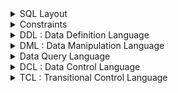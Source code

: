 
<details><summary>SQL Layout</summary><p>
  

```bash
___________________________________________________________________________________________________________________________________________________________________
Structure 			|Data				    |Query		       |Security	             |Consistency                         |
DDL : Data Definition Language	|DML : Data Manipulation Language   |DQL : Data Query Language |DCL : Data Control Language  |TCL : Transitional Control Language |
________________________________|___________________________________|__________________________|_____________________________|____________________________________|
Create				|Insert              		    |Select		       |Grand		             |*Commat			          |
Alter				|Updata				    |*Clause		       |*With Grand	             |*Rollback			          |	
Drop				|Delete				    |*Grouping		       |Deny   	                     |*Save Point			  |
Truncate			|Merge				    |*Distinct		       |Revoke		             |				          |
Select Into			|View				    |*Alias	               |			     |				          |
Index				|Temporary Tables		    |*Join 		       |			     |				          |
				|Procedure			    |*Set Operators            |			     |				          |
				|				    |*Sub Query		       |			     |				          |
				|				    |*Function	               |			     |				          |
________________________________|___________________________________|__________________________|_____________________________|____________________________________|


```

--------------------------------------------------------------------------------------------------
<p>
</details>

<details><summary>Constraints</summary><p>


```bash

What is a constraint, and why use constraints?
A set of conditions defining the type of data that can be input into each column of a table. 
Constraints ensure data integrity in a table and block undesired actions.

_____________________________________________________________________________________
Integrity	|Entity Integrity      |Referential Integrity     |Domain Integrity |
________________|______________________|__________________________|_________________|
--Constraint	|PK		       |FK	    	          |Data Type	    |
------------	|Identity	       |			  |Default	    |
------------	|Unique		       |			  |Null/Not Null    |
________________|______________________|__________________________|_________________|
--DB Object	|Index		       |Trigger			  |Rule		    |
------------	|Trigger	       |			  |Trigger	    |
________________|______________________|__________________________|_________________|

• NOT NULL Constraint: Ensures that a column cannot have a NULL value.
You must use the IS NULL or IS NOT NULL operators to check for a NULL value.

• DEFAULT Constraint: Provides a default value for a column when none is specified.

• UNIQUE Constraint: Ensures that all values in a column are different.

• PRIMARY Key: Uniquely identifies each row/record in a database table.

• FOREIGN Key: Uniquely identifies row/record in any of the given database tables. The relationship between 2 tables matches the Primary Key in one of the tables with a Foreign Key in the second table.

• CHECK Constraint: The CHECK constraint ensures that all the values in a column satisfy certain conditions.

• IDENTITY Constraint: a specific data type and constraint combination that automatically generates unique, incrementing values for a specific column in a table. 

• INDEX: Used to create and retrieve data from the database very quickly. it is assigned a ROWID for each row before it sorts out the data.

• TRIGGER: is like an automated sentry that reacts to specific events happening within the database
```
--------------------------------------------------------------------------------------------------

<p>
</details>

<details><summary>DDL : Data Definition Language</summary><p>

# Structure


## DDL => Database 
```bash

Syntax> CREATE DATABASE DatabaseName;
Syntax> DROP DATABASE DatabaseName;
Syntax> SHOW DATABASES;
Syntax> USE DatabaseName;
```
## DDL => Create Table
```bash


Syntax> Create Table:
CREATE TABLE table_ name(
column1 datatype,
column3 datatype,
.....
columnN datatype,
PRIMARY KEY( column_name ) );
----------------------------------------------------------------
SQL> CREATE TABLE CUSTOMERS(
ID 	INT NOT NULL,
NAME 	VARCHAR (20) NOT NULL,
AGE 	INT NOT NULL,
ADDRESS CHAR (25) ,
SALARY 	DECIMAL (18, 2),
PRIMARY KEY (ID));
~~~~~~~~~~~~~~~~~~~~~~~~~~~~~~~~~~~~~~~~~~~~~~~~~~~~~~~~~~~~~~~~~
Creating a Table from an Existing Table:
----------------------------------------------------------------
Syntax> CREATE TABLE NEW_TABLE_NAME AS
SELECT [ column1, column 2...columnN ]
FROM EXISTING_TABLE_NAME
[WHERE condition]
```
## DDL => Drop or Truncate Table
```bash
Syntax> Drop or Truncate TABLE table_ name;
```


## DDL => Alter Table
```bash
Add New Column:
Syntax> ALTER TABLE EXISTING_TABLE_NAME
ADD COLUNM columnN datatype
```
```bash
Change Exisit Column Data Type:
Syntax> ALTER TABLE EXISTING_TABLE_NAME
ALTER COLUNM columnN datatype
```
```bash
Alter Table Add Constraint:
Syntax> ALTER TABLE EXISTING_TABLE_NAME
ADD CONSTRAINT columnN Constraint
```
```bash
Drop Constraint:
Syntax> ALTER TABLE EXISTING_TABLE_NAME
DROP CONSTRAINT columnN Constraint
```
```bash
Drop Column:
Syntax> ALTER TABLE EXISTING_TABLE_NAME
DROP COLUNM columnN
```


## DDL => SELECT INTO 
```bash
SELECT INTO: The Direct Copycat
----------------------------------------------------------------
Definition: Takes a SELECT statement and directly inserts the results into a new table (permanent or temporary).
----------------------------------------------------------------
Syntax> SELECT [ column1, column 2...columnN ]
FROM EXISTING_TABLE_NAME
[WHERE condition]
INTO NEW_TABLE_NAME;
```
## DDL => INDEX -
```bash
What is an index?
----------------------------------------------------------------
A special data structure related to a database table and used for storing its important parts and enabling faster data search and retrieval. 
Indexes are especially efficient for large databases, where they significantly enhance query performance.
```
```bash
What types of indexes?
----------------------------------------------------------------
• Clustered Index: One special index that physically orders table data based on the indexed column(s). 
This can be very fast for retrieving data sorted by the indexed column but can impact write performance.
• Non-Clustered Index: The most common type, separate from the actual data, pointing to rows based on the indexed column(s). 
Offers a good balance between read and write performance.
• Unique Index: Ensures each value in the indexed column is unique, enforcing data integrity and uniqueness constraints
```
```bash
Syntax> CREATE INDEX:
CREATE INDEX [Index Type] index_name
ON table_ name;
----------------------------------------------------------------
Syntax> Single Column Indexes:
CREATE INDEX [Index Type] index_name
ON table_name (column_name);
----------------------------------------------------------------
Syntax> DROP INDEX:
DROP INDEX index_name;
```
```bash
When should indexes be avoided?
The following guidelines indicate when the use of an index should be reconsidered.
• Indexes should not be used on small tables.
• Tables that have frequent, large batch updates or insert operations.
• Indexes should not be used on columns that contain a high number of NULL values.
• Columns that are frequently manipulated should not be indexed.

```
<p>
</details>

<details><summary>DML : Data Manipulation Language</summary><p>

# Data
## DML => Insert 
```bash

Syntax> INSERT INTO TABLE_NAME
(column1, column2, column3,...columnN)]
VALUES (value1, value2, value3 ,...valueN);
```
##  DML => Update

```bash
Syntax> UPDATE table_name
SET column1 = value1, column2
= value2...., columnN = valueN
WHERE [condition];


## DML => Delete
```bash

Syntax> DELETE FROM table_name
WHERE [condition];


## DML => Merge 
```bash

Syntax> MERGE INTO target_table USING source_table
ON merge_condition
WHEN MATCHED THEN
  UPDATE SET column1 = value1, column2 = value2, ...
 
[WHEN NOT MATCHED THEN INSERT (column1, column2, ...) VALUES (value1, value2, ...)]


## MERGE for SCD:
```bash
Implementing SCD types: The MERGE statement is particularly helpful for implementing different types of Slowly Changing Dimensions (SCDs). Here's how:
Type 1: Use UPDATE within WHEN MATCHED to update existing dimensions with new values.
Type 2: Use INSERT within WHEN NOT MATCHED to create new records with new values, while marking existing ones as inactive.
Type 3: Use a combination of UPDATE and INSERT with different conditions to handle historical data and new values.
----------------------------------------------------------------
Limitations:
----------------------------------------------------------------
Complex transformations: While MERGE can handle basic transformations, complex data manipulations might require additional logic or separate steps in your ETL process.
Performance: For very large datasets, the MERGE statement might be less efficient than separate INSERT and UPDATE statements due to its overhead.
----------------------------------------------------------------
Alternatives:
----------------------------------------------------------------
Separate statements: For simple ETL jobs, using separate INSERT and UPDATE statements can be more straightforward and efficient.
ETL tools: Many ETL tools offer specialized features for SCD implementations and complex data transformations.

```

##  DML => Create or Drop Views or Temp Tables 
```bash

Views
----------------------------------------------------------------
Definition: A virtual table based on a stored SQL query. They do not store data themselves but dynamically retrieve it from underlying tables based on the query definition.
----------------------------------------------------------------
Types:
Simple views: Based on a single SELECT statement.
Joined views: Combine data from multiple tables using JOIN operations.
Union views: Merge data from multiple SELECT statements into a single result set.
Materialized views: Pre-computed versions of views, potentially improving performance but requiring maintenance.
Indexed views: Allow efficient access using indexes, but come with additional overhead.
Security views: Restrict data access based on user permissions.
----------------------------------------------------------------
Use Cases:
• Structure data in a way that users or classes of users find natural or intuitive.
• Restrict access to the data in such a way that a user can see and (somet imes) modify exactly what they need and no more.
• Summarize data from various tables which can be used to generate reports.
```
```bash

Syntax> Create Views 
CREATE [VIEW | TEMPORARY TABLE] view_name AS
SELECT column1, column2.....
FROM table_name
WHERE [condi tion];

```
```bash

Syntax> Dropping Views
DROP VIEW view_name;

```
## DML => Create or Drop Temporary Tables 
```bash

Temporary Tables
----------------------------------------------------------------
Definition: Tables created within a database session that exist only for the duration of that session. Disappear automatically when the session ends or is explicitly dropped.
----------------------------------------------------------------
Types:
Local temporary tables: Visible only to the current user session.
Global temporary tables: Accessible to all user sessions in the database, but exist only until the database is restarted.
----------------------------------------------------------------
Use Cases:
Storing intermediate results for complex calculations or data manipulation within a query.
Creating temporary workspaces for calculations or data transformations.
Sharing data within a session without modifying permanent tables.
```
```bash


Syntax> CREATE [GLOBAL] TEMPORARY TABLE AS Temp_Table_Name
column1 datatype,
column3 datatype,
.....
columnN datatype,
PRIMARY KEY( one or more columns ) );
```
```bash

Syntax> Dropping TEMPORARY TABLE
DROP TABLE Temp_Table_Name;

```
## Choosing between Views and Temporary Tables:		
```bash



----------------------------------------------------------------
Use a view when:
You need to present data in a specific format, filtered or aggregated, on a recurring basis.
You want to improve query readability and maintainability.
You need to restrict data access based on user permissions.
Use a temporary table when:
You need to store intermediate results for a specific query or session.
You need a temporary workspace for calculations or data transformations.
You don't want to modify permanent tables.
----------------------------------------------------------------
Key Considerations:
----------------------------------------------------------------
Performance: Views can be slower than accessing underlying tables directly, while temporary tables generally have lower performance than permanent tables.
Data Integrity: Views reflect changes in underlying tables, while temporary tables are isolated and do not affect data integrity.
Concurrency: Views and temporary tables can be used concurrently by different users, but be aware of potential locking issues.


```
## DML => Procedure

```bash

Procedures
----------------------------------------------------------------
Procedures are like pre-packaged mini-programs that encapsulate a series of SQL statements and logic. They offer several advantages for managing database operations and code reusability.
----------------------------------------------------------------
What Procedures Do:
----------------------------------------------------------------
Perform multiple actions: They execute a sequence of SQL statements, potentially including DML (Data Manipulation Language) for modifying data, DQL (Data Query Language) for retrieving data, and even control flow statements like loops and conditional branches.
Modularity and reusability: They encapsulate complex logic into reusable units, making code more organized and easier to maintain.
Parameters and input/output: They can accept input parameters and return output values, allowing flexibility in data manipulation and processing.
Transaction control: They can manage transactions explicitly using BEGIN, COMMIT, and ROLLBACK statements, ensuring data consistency.
Stored in the database: They are stored within the database itself, accessible by authorized users from different applications.




```

<p>
</details>

<details><summary> Data Query Language </summary><p>


## ● Count:
```bash
_______________________________________________________________________________________________________________________________________________________
Query
DQL : Data Query Language
_______________________________________________________________________________________________________________________________________________________

--------------------* DQL => Select *-------------------
Select is a fundamental statement used to retrieve data from tables and views.
----------------------------------------------------------------
SELECT:
Syntax> SELECT column1, column2,columnN FROM table_ name;
_______________________________________________________________________________________________________________________________________________________

--------------------* DQL => Clause *-------------------
What is a clause?
A condition imposed on a SQL query to filter the data to obtain the desired result. Some examples are WHERE, LIMIT, HAVING, LIKE, AND, OR, ORDER BY, etc.
----------------------------------------------------------------
*WHERE Clause (Filter) is used within a SELECT, UPDATE, or DELETE statement to specify a condition that must be true for a row to be included in the result set or affected by the operation.
~~~~~~~~~~~~~~~~~~~~~~~~~~~~~~~~~~~~~~~~~~~~~~~~~~~~~~~~~~~~~~~~~~~~~~~~~~~~~~~~~~~~~~~~~~~~~~~~~~~~~~~~~~~~~~~~~~~~~~~~~~~~~~~~~~~~~~~~~~~~~~~~~~~~~~~
Syntax> SELECT column1, column2,
column
FROM table_name
WHERE [condition]
~~~~~~~~~~~~~~~~~~~~~~~~~~~~~~~~~~~~~~~~~~~~~~~~~~~~~~~~~~~~~~~~~~~~~~~~~~~~~~~~~~~~~~~~~~~~~~~~~~~~~~~~~~~~~~~~~~~~~~~~~~~~~~~~~~~~~~~~~~~~~~~~~~~~~~~
You can specify a condition using 
----------------------------------------------------------------
Comparison operators: Use operators like =, >, <, >=, <=, and != to compare values from columns.
Logical operators: Combine conditions using AND, OR, and NOT to create complex filters.
Functions: Use built-in functions for calculations, string manipulations, and other operations within the condition.)
_______________________________________________________________________________________________________________________________________________________
**The AND | OR Operator
----------------------------------------------------------------
Logical Operators:
AND: Returns TRUE only if both conditions connected by AND are TRUE. 
OR: Returns TRUE if at least one of the conditions connected by OR is TRUE. 
~~~~~~~~~~~~~~~~~~~~~~~~~~~~~~~~~~~~~~~~~~~~~~~~~~~~~~~~~~~~~~~~~~~~~~~~~~~~~~~~~~~~~~~~~~~~~~~~~~~~~~~~~~~~~~~~~~~~~~~~~~~~~~~~~~~~~~~~~~~~~~~~~~~~~~~
Syntax> SELECT column1, column2,
column
FROM table_name
WHERE [condition1] AND | OR [condi tion2]...AND | OR [conditionN];
_______________________________________________________________________________________________________________________________________________________
**LIKE | Wildcard
----------------------------------------------------------------
Used for pattern matching in strings.
• The percent sign (%)
• The underscore (_)
~~~~~~~~~~~~~~~~~~~~~~~~~~~~~~~~~~~~~~~~~~~~~~~~~~~~~~~~~~~~~~~~~~~~~~~~~~~~~~~~~~~~~~~~~~~~~~~~~~~~~~~~~~~~~~~~~~~~~~~~~~~~~~~~~~~~~~~~~~~~~~~~~~~~~~~
Syntax> SELECT FROM table_name
WHERE column [LIKE | Wildcard] ['XXXX%' | '%XXXX%' | 'XXXX_' | '_XXXX' | '_XXXX_']
_______________________________________________________________________________________________________________________________________________________
*ORDER BY Clause & SORTING
----------------------------------------------------------------
Results ascending or descending order, ascending order by default.
~~~~~~~~~~~~~~~~~~~~~~~~~~~~~~~~~~~~~~~~~~~~~~~~~~~~~~~~~~~~~~~~~~~~~~~~~~~~~~~~~~~~~~~~~~~~~~~~~~~~~~~~~~~~~~~~~~~~~~~~~~~~~~~~~~~~~~~~~~~~~~~~~~~~~~~
Syntax>  SELECT column -list
FROM table_name
[WHERE condition]
[ORDER BY column1, column2,
.. columnN] [ASC | DESC];
_______________________________________________________________________________________________________________________________________________________
*TOP, LIMIT or ROWNUM Clause
----------------------------------------------------------------
Limiting Results:
~~~~~~~~~~~~~~~~~~~~~~~~~~~~~~~~~~~~~~~~~~~~~~~~~~~~~~~~~~~~~~~~~~~~~~~~~~~~~~~~~~~~~~~~~~~~~~~~~~~~~~~~~~~~~~~~~~~~~~~~~~~~~~~~~~~~~~~~~~~~~~~~~~~~~~~
Syntax> SELECT TOP number | percent column name(s)
FROM table_name
WHERE [condition]
~~~~~~~~~~~~~~~~~~~~~~~~~~~~~~~~~~~~~~~~~~~~~~~~~~~~~~~~~~~~~~~~~~~~~~~~~~~~~~~~~~~~~~~~~~~~~~~~~~~~~~~~~~~~~~~~~~~~~~~~~~~~~~~~~~~~~~~~~~~~~~~~~~~~~~~
TOP (Transact-SQL): Returns the specified number of rows from the beginning.
SQL> SELECT TOP 3 * FROM CUSTOMERS;
~~~~~~~~~~~~~~~~~~~~~~~~~~~~~~~~~~~~~~~~~~~~~~~~~~~~~~~~~~~~~~~~~~~~~~~~~~~~~~~~~~~~~~~~~~~~~~~~~~~~~~~~~~~~~~~~~~~~~~~~~~~~~~~~~~~~~~~~~~~~~~~~~~~~~~~
LIMIT (MySQL, PostgreSQL): Returns the specified number of rows starting from a specific offset. 
SQL> SELECT * FROM CUSTOMERS LIMIT 3;
~~~~~~~~~~~~~~~~~~~~~~~~~~~~~~~~~~~~~~~~~~~~~~~~~~~~~~~~~~~~~~~~~~~~~~~~~~~~~~~~~~~~~~~~~~~~~~~~~~~~~~~~~~~~~~~~~~~~~~~~~~~~~~~~~~~~~~~~~~~~~~~~~~~~~~~
ROWNUM (Oracle): Returns a row number for each row, allowing filtering based on position.
SQL> SELECT * FROM CUSTOMERS WHERE ROWNUM <= 3;
_______________________________________________________________________________________________________________________________________________________

--------------------* DQL => Grouping *-------------------
*GROUP BY
----------------------------------------------------------------
GROUP BY: Groups rows based on specified columns. 
~~~~~~~~~~~~~~~~~~~~~~~~~~~~~~~~~~~~~~~~~~~~~~~~~~~~~~~~~~~~~~~~~~~~~~~~~~~~~~~~~~~~~~~~~~~~~~~~~~~~~~~~~~~~~~~~~~~~~~~~~~~~~~~~~~~~~~~~~~~~~~~~~~~~~~~
Syntax> SELECT column1, column2
FROM table_name
WHERE [ conditions ]
GROUP BY column1, column2
ORDER BY column1, column2
_______________________________________________________________________________________________________________________________________________________
**HAVING Clause
----------------------------------------------------------------
HAVING: Filters groups based on conditions after GROUP BY.
~~~~~~~~~~~~~~~~~~~~~~~~~~~~~~~~~~~~~~~~~~~~~~~~~~~~~~~~~~~~~~~~~~~~~~~~~~~~~~~~~~~~~~~~~~~~~~~~~~~~~~~~~~~~~~~~~~~~~~~~~~~~~~~~~~~~~~~~~~~~~~~~~~~~~~~
Syntax> SELECT column1, column2
FROM table1, table2
WHERE [ conditions ]
GROUP BY column1, column2
HAVING [ conditions ]
ORDER BY column1, column2
_______________________________________________________________________________________________________________________________________________________

--------------------* DQL => Distinct *-------------------
*Distinct Keyword
----------------------------------------------------------------
DISTINCT: Removes duplicate rows from the result set.
~~~~~~~~~~~~~~~~~~~~~~~~~~~~~~~~~~~~~~~~~~~~~~~~~~~~~~~~~~~~~~~~~~~~~~~~~~~~~~~~~~~~~~~~~~~~~~~~~~~~~~~~~~~~~~~~~~~~~~~~~~~~~~~~~~~~~~~~~~~~~~~~~~~~~~~
Syntax> SELECT DISTINCT column1,
column 2,.....co lumnN
FROM table_name
WHERE [condi tion]
_______________________________________________________________________________________________________________________________________________________

--------------------* DQL => Alias *-------------------
*Alias	
----------------------------------------------------------------
What is an alias?
A temporary name given to a table (or a column in a table) while executing a certain SQL query. 
~~~~~~~~~~~~~~~~~~~~~~~~~~~~~~~~~~~~~~~~~~~~~~~~~~~~~~~~~~~~~~~~~~~~~~~~~~~~~~~~~~~~~~~~~~~~~~~~~~~~~~~~~~~~~~~~~~~~~~~~~~~~~~~~~~~~~~~~~~~~~~~~~~~~~~~
TABLE ALIAS:
----------------------------------------------------------------
Syntax> SELECT column1, column 2....
FROM table_name AS alias_name 
WHERE [condition];
~~~~~~~~~~~~~~~~~~~~~~~~~~~~~~~~~~~~~~~~~~~~~~~~~~~~~~~~~~~~~~~~~~~~~~~~~~~~~~~~~~~~~~~~~~~~~~~~~~~~~~~~~~~~~~~~~~~~~~~~~~~~~~~~~~~~~~~~~~~~~~~~~~~~~~~
COLUMN ALIAS:
----------------------------------------------------------------
Syntax> SELECT column name AS alias_name FROM table_name
WHERE [condi tion];
_______________________________________________________________________________________________________________________________________________________

--------------------* DQL => Alias *-------------------
*Join
----------------------------------------------------------------
What is a join?
A clause used to combine and retrieve records from two or multiple tables. SQL tables can be joined based on the relationship between the columns of those tables. Check out our SQL joins tutorial for more context. 
----------------------------------------------------------------
What types of joins do you know?
• INNER JOIN:  – returns only those records that satisfy a defined join condition in both (or all) tables. It's a default SQL join.
• LEFT JOIN:  – returns all records from the left table and those records from the right table that satisfy a defined join condition.
• RIGHT JOIN: – returns all records from the right table and those records from the left table that satisfy a defined join condition.
• FULL JOIN: – returns all records from both (or all) tables. It can be considered as a combination of left and right joins.
~~~~~~~~~~~~~~~~~~~~~~~~~~~~~~~~~~~~~~~~~~~~~~~~~~~~~~~~~~~~~~~~~~~~~~~~~~~~~~~~~~~~~~~~~~~~~~~~~~~~~~~~~~~~~~~~~~~~~~~~~~~~~~~~~~~~~~~~~~~~~~~~~~~~~~~
Syntax> SELECT table1.column1, table2.colum n2... FROM table1
[INNER JOIN | LEFT JOIN | RIGHT JOIN | FULL JOIN] table2
ON table1.common_field = table2.common_field;
~~~~~~~~~~~~~~~~~~~~~~~~~~~~~~~~~~~~~~~~~~~~~~~~~~~~~~~~~~~~~~~~~~~~~~~~~~~~~~~~~~~~~~~~~~~~~~~~~~~~~~~~~~~~~~~~~~~~~~~~~~~~~~~~~~~~~~~~~~~~~~~~~~~~~~~
• SELF JOIN: is used to join a table to itself as if the table were two tables, temporarily renaming at least one table in the SQL statement.
~~~~~~~~~~~~~~~~~~~~~~~~~~~~~~~~~~~~~~~~~~~~~~~~~~~~~~~~~~~~~~~~~~~~~~~~~~~~~~~~~~~~~~~~~~~~~~~~~~~~~~~~~~~~~~~~~~~~~~~~~~~~~~~~~~~~~~~~~~~~~~~~~~~~~~~
SQL> SELECT
a.ID, b.NAME, a.SALARY
FROM CUSTOMERS a, CUSTOMERS b
WHERE a.SALARY < b.SALARY;
_______________________________________________________________________________________________________________________________________________________

--------------------* DQL => Set Operators *-------------------
*Set Operators
----------------------------------------------------------------
The Set operator is used to combine and manipulate the results of two or more SELECT.
----------------------------------------------------------------
What set operators do you know?
UNION – returns the records obtained by at least one of two queries (excluding duplicates)
UNION ALL – returns the records obtained by at least one of two queries (including duplicates)
INTERSECT – returns the records obtained by both queries
EXCEPT (called MINUS in MySQL and Oracle) – returns only the records obtained by the first query but not the second one
----------------------------------------------------------------
To use this, each SELECT statement must have
• The same number of columns selected
• The same number of column expressions
• The same data type
• Have them in the same order
~~~~~~~~~~~~~~~~~~~~~~~~~~~~~~~~~~~~~~~~~~~~~~~~~~~~~~~~~~~~~~~~~~~~~~~~~~~~~~~~~~~~~~~~~~~~~~~~~~~~~~~~~~~~~~~~~~~~~~~~~~~~~~~~~~~~~~~~~~~~~~~~~~~~~~~
SELECT column1 [, column2 ]
FROM table1 [, table2 ]
[WHERE condition]

[UNION | UNION ALL | INTERSECT | EXCEPT]

SELECT column1 [, column2 ]
FROM table1 [, table2 ]
[WHERE condition]
_______________________________________________________________________________________________________________________________________________________


--------------------* DQL => Sub Query *-------------------
*Sub Query	
----------------------------------------------------------------
What is a subquery?
Also called an inner query; a query placed inside another query, or an outer query. A subquery may occur in the clauses such as SELECT, FROM, WHERE, UPDATE, etc. It's also possible to have a subquery inside another subquery. The innermost subquery is run first, and its result is passed to the containing query (or subquery).
----------------------------------------------------------------
What types of SQL subqueries do you know?
Single-row – returns at most one row.
Multi-row – returns at least two rows.
Multi-column – returns at least two columns.
Correlated – a subquery related to the information from the outer query.
Nested – a subquery inside another subquery.
~~~~~~~~~~~~~~~~~~~~~~~~~~~~~~~~~~~~~~~~~~~~~~~~~~~~~~~~~~~~~~~~~~~~~~~~~~~~~~~~~~~~~~~~~~~~~~~~~~~~~~~~~~~~~~~~~~~~~~~~~~~~~~~~~~~~~~~~~~~~~~~~~~~~~~~
Syntax> SELECT outer_column1, outer_column2, ...
FROM outer_table_name
WHERE condition (
  SELECT inner_column1, inner_column2, ...
  FROM inner_table_name
  WHERE inner_condition
);
_______________________________________________________________________________________________________________________________________________________

--------------------* DQL => Function *-------------------
*Function
~~~~~~~~~~~~~~~~~~~~~~~~~~~~~~~~~~~~~~~~~~~~~~~~~~~~~~~~~~~~~~~~~~~~~~~~~~~~~~~~~~~~~~~~~~~~~~~~~~~~~~~~~~~~~~~~~~~~~~~~~~~~~~~~~~~~~~~~~~~~~~~~~~~~~~~
What types of SQL functions do you know?
----------------------------------------------------------------
Return a single value: Their primary purpose is to calculate or transform data and return a single result.
Aggregate functions – work on multiple, usually grouped records for the provided columns of a table, and return a single value (usually by group).
Scalar functions – work on each individual value and return a single value.
On the other hand, SQL functions can be built-in (defined by the system) or user-defined (created by the user for their specific needs).
~~~~~~~~~~~~~~~~~~~~~~~~~~~~~~~~~~~~~~~~~~~~~~~~~~~~~~~~~~~~~~~~~~~~~~~~~~~~~~~~~~~~~~~~~~~~~~~~~~~~~~~~~~~~~~~~~~~~~~~~~~~~~~~~~~~~~~~~~~~~~~~~~~~~~~~
What aggregate functions do you know?
----------------------------------------------------------------
AVG() – returns the average value
SUM() – returns the sum of values
MIN() – returns the minimum value
MAX() – returns the maximum value
COUNT() – returns the number of rows, including those with null values
FIRST() – returns the first value from a column
LAST()– returns the last value from a column
~~~~~~~~~~~~~~~~~~~~~~~~~~~~~~~~~~~~~~~~~~~~~~~~~~~~~~~~~~~~~~~~~~~~~~~~~~~~~~~~~~~~~~~~~~~~~~~~~~~~~~~~~~~~~~~~~~~~~~~~~~~~~~~~~~~~~~~~~~~~~~~~~~~~~~~
What scalar functions do you know?
----------------------------------------------------------------
LEN() (in other SQL flavors – LENGTH()) – returns the length of a string, including the blank spaces
UCASE() (in other SQL flavors – UPPER()) – returns a string converted to the upper case
LCASE() (in other SQL flavors – LOWER()) – returns a string converted to the lower case
INITCAP() – returns a string converted to the title case (i.e., each word of the string starts from a capital letter)
MID() (in other SQL flavors – SUBSTR()) – extracts a substring from a string
ROUND() – returns the numerical value rounded to a specified number of decimals
NOW() – returns the current date and time
~~~~~~~~~~~~~~~~~~~~~~~~~~~~~~~~~~~~~~~~~~~~~~~~~~~~~~~~~~~~~~~~~~~~~~~~~~~~~~~~~~~~~~~~~~~~~~~~~~~~~~~~~~~~~~~~~~~~~~~~~~~~~~~~~~~~~~~~~~~~~~~~~~~~~~~
What are character manipulation functions?
----------------------------------------------------------------
Character manipulation functions represent a subset of character functions, and they're used to modify the text data.
----------------------------------------------------------------
CONCAT() – joins two or more string values appending the second string to the end of the first one
SUBSTR() – returns a part of a string satisfying the provided start and end points
LENGTH() (in other SQL flavors – LEN()) – returns the length of a string, including the blank spaces
REPLACE() – replaces all occurrences of a defined substring in a provided string with another substring
INSTR() – returns the numeric position of a defined substring in a provided string
LPAD() and RPAD() – return the padding of the left-side/right-side character for right-justified/left-justified value
TRIM() – removes all the defined characters, as well as white spaces, from the left, right, or both ends of a provided string

_______________________________________________________________________________________________________________________________________________________



```


</p>

</details>

<details><summary>DCL : Data Control Language
</summary><p>
  

```bash
_______________________________________________________________________________________________________________________________________________________
Security
DCL : Data Control Language
_______________________________________________________________________________________________________________________________________________________

--------------------* DCL => Grand *-------------------
Grand	
----------------------------------------------------------------
Grants specific privileges (e.g., SELECT, INSERT, UPDATE, DELETE) on a database object (e.g., table, view, procedure) to a user or group.
~~~~~~~~~~~~~~~~~~~~~~~~~~~~~~~~~~~~~~~~~~~~~~~~~~~~~~~~~~~~~~~~~~~~~~~~~~~~~~~~~~~~~~~~~~~~~~~~~~~~~~~~~~~~~~~~~~~~~~~~~~~~~~~~~~~~~~~~~~~~~~~~~~~~~~~
Syntax> GRANT privilege ON object_name TO user/group;
_______________________________________________________________________________________________________________________________________________________

--------------------* DCL => Deny *-------------------
Deny
----------------------------------------------------------------
Explicitly prohibits specific privileges on an object to a user or group, even if they have been granted elsewhere.
~~~~~~~~~~~~~~~~~~~~~~~~~~~~~~~~~~~~~~~~~~~~~~~~~~~~~~~~~~~~~~~~~~~~~~~~~~~~~~~~~~~~~~~~~~~~~~~~~~~~~~~~~~~~~~~~~~~~~~~~~~~~~~~~~~~~~~~~~~~~~~~~~~~~~~~
Syntax> DENY privilege ON object_name TO user/group;
_______________________________________________________________________________________________________________________________________________________

--------------------* DCL  => Revoke *-------------------
Revoke	
----------------------------------------------------------------
Removes previously granted privileges from a user or group.
~~~~~~~~~~~~~~~~~~~~~~~~~~~~~~~~~~~~~~~~~~~~~~~~~~~~~~~~~~~~~~~~~~~~~~~~~~~~~~~~~~~~~~~~~~~~~~~~~~~~~~~~~~~~~~~~~~~~~~~~~~~~~~~~~~~~~~~~~~~~~~~~~~~~~~~
Syntax> REVOKE privilege ON object_name FROM user/group;
~~~~~~~~~~~~~~~~~~~~~~~~~~~~~~~~~~~~~~~~~~~~~~~~~~~~~~~~~~~~~~~~~~~~~~~~~~~~~~~~~~~~~~~~~~~~~~~~~~~~~~~~~~~~~~~~~~~~~~~~~~~~~~~~~~~~~~~~~~~~~~~~~~~~~~~


_______________________________________________________________________________________________________________________________________________________

```

</p>
</details>


<details><summary>TCL : Transitional Control Language
</summary><p>

# Consistency
## TCL: Transitional Control Language
```bash
Transactions have four standard properties, usually referred to by the acronym ACID.
• Atomicity: ensures that all operations within the work unit are completed successfully.
Otherwise, the transaction is aborted at the point of failure, and all the previous
operations are rolled back to their former state.
• Consistency: ensures that the database properly changes states upon a successfully committed transaction.
• Isolation: enables transactions to operate independently of and transparent to each other.
• Durability: ensures that the result or effect of a committed
~~~~~~~~~~~~~~~~~~~~~~~~~~~~~~~~~~~~~~~~~~~~~~~~~~~~~~~~~~~~~~~~~~~~~~~~~~~~~~~~~~~~~
transaction persists in case of a system failure.
----------------------------------------------------------------
The following commands are used to control transactions.
```
## TCL => COMMIT
```bash
• COMMIT: to save the changes.
----------------------------------------------------------------
Syntax> COMMIT;
```
## TCL => ROLLBACK
```bash
• ROLLBACK: to roll back the changes.
----------------------------------------------------------------
Syntax> ROLLBACK;
```
## TCL => SAVEPOINT
```bash
• SAVEPOINT: creates points within the groups of transactions to ROLLBACK.
----------------------------------------------------------------
Syntax> SAVEPOINT SAVEPO INT_NAME;
ROLLBACK TO SAVEPO INT_NAME;
```
## TCL => SET TRANSACTION
```bash
• SET TRANSACTION: Places a name on a transaction.
----------------------------------------------------------------
Syntax> SET TRANSACTION [ READ WRITE | READ ONLY ];
```
## TCL => The RELEASE SAVEPOINT
```bash
• The RELEASE SAVEPOINT
----------------------------------------------------------------
Syntax> RELEASE SAVEPOINT
SAVEPOINT NAME;
```

--------------------------------------------------------------------------------------------------
</p>
</details>  

